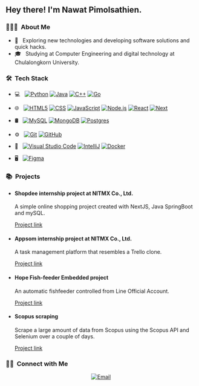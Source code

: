 <h2> Hey there! I'm Nawat Pimolsathien.</h2>

<h3> 👨🏻‍💻 &nbsp;About Me </h3>

- 🤔 &nbsp; Exploring new technologies and developing software solutions and quick hacks.
- 🎓 &nbsp; Studying at Computer Engineering and digital technology at Chulalongkorn University.

<h3> 🛠 &nbsp;Tech Stack</h3>

- 💻 &nbsp;
  [![Python](https://img.shields.io/badge/-Python-333333?style=flat&logo=python)](https://www.python.org/)
  [![Java](https://img.shields.io/badge/-Java-333333?style=flat&logo=Java&logoColor=007396)](https://www.oracle.com/java/)
  [![C++](https://img.shields.io/badge/-C++-333333?style=flat&logo=C%2B%2B&logoColor=00599C)](https://isocpp.org/)
  [![Go](https://img.shields.io/badge/-Go-333333?style=flat&logo=go)](https://go.dev/)

- 🌐 &nbsp;
  [![HTML5](https://img.shields.io/badge/-HTML5-333333?style=flat&logo=HTML5)](https://developer.mozilla.org/en-US/docs/Web/HTML)
  [![CSS](https://img.shields.io/badge/-CSS-333333?style=flat&logo=CSS3&logoColor=1572B6)](https://developer.mozilla.org/en-US/docs/Web/CSS)
  [![JavaScript](https://img.shields.io/badge/-JavaScript-333333?style=flat&logo=javascript)](https://developer.mozilla.org/en-US/docs/Web/JavaScript)
  [![Node.js](https://img.shields.io/badge/-Node.js-333333?style=flat&logo=node.js)](https://nodejs.org/)
  [![React](https://img.shields.io/badge/-ReactJS-333333?style=flat&logo=react)](https://reactjs.org/)
  [![Next](https://img.shields.io/badge/-NextJS-333333?style=flat&logo=nextdotjs)](https://nextjs.org/)

- 🛢 &nbsp;
  [![MySQL](https://img.shields.io/badge/-MySQL-333333?style=flat&logo=mysql)](https://www.mysql.com/)
  [![MongoDB](https://img.shields.io/badge/-MongoDB-333333?style=flat&logo=mongodb)](https://www.mongodb.com/)
  [![Postgres](https://img.shields.io/badge/-PostgreSQL-333333?style=flat&logo=postgresql)](https://www.postgresql.org/)

- ⚙️ &nbsp;
  [![Git](https://img.shields.io/badge/-Git-333333?style=flat&logo=git)](https://git-scm.com/)
  [![GitHub](https://img.shields.io/badge/-GitHub-333333?style=flat&logo=github)](https://github.com/)

- 🔧 &nbsp;
  [![Visual Studio Code](https://img.shields.io/badge/-Visual%20Studio%20Code-333333?style=flat&logo=visual-studio-code&logoColor=007ACC)](https://code.visualstudio.com/)
  [![IntelliJ](https://img.shields.io/badge/-IntelliJ%20Community-333333?style=flat&logo=intellijidea)](https://www.jetbrains.com/idea/)
  [![Docker](https://img.shields.io/badge/-Docker-333333?style=flat&logo=docker)](https://www.docker.com/)

- 🖥 &nbsp;
  [![Figma](https://img.shields.io/badge/-Figma-333333?style=flat&logo=figma)](https://www.figma.com/)



<h3> 📚 &nbsp;Projects</h3>

- <h4>Shopdee internship project at NITMX Co., Ltd.</h4>
  A simple online shopping project created with NextJS, Java SpringBoot and mySQL.

  [Project link](https://github.com/Peakied-org)

- <h4>Appsom internship project at NITMX Co., Ltd.</h4>
  A task management platform that resembles a Trello clone.

  [Project link](https://github.com/AppSom/AppSom)

- <h4>Hope Fish-feeder Embedded project</h4>
  An automatic fishfeeder controlled from Line Official Account.

  [Project link](https://github.com/orgs/HopeFishFeeder/repositories)

- <h4>Scopus scraping</h4>
  Scrape a large amount of data from Scopus using the Scopus API and Selenium over a couple of days.

  [Project link](https://github.com/rainydayo/selenium_test)

<h3> 🤝🏻 &nbsp;Connect with Me </h3>
<p align="center">
<a href="https://mail.google.com/"><img alt="Email" src="https://img.shields.io/badge/Email-nawatpim@gmail.com-blue?style=flat-square&logo=gmail"></a>
</p>

